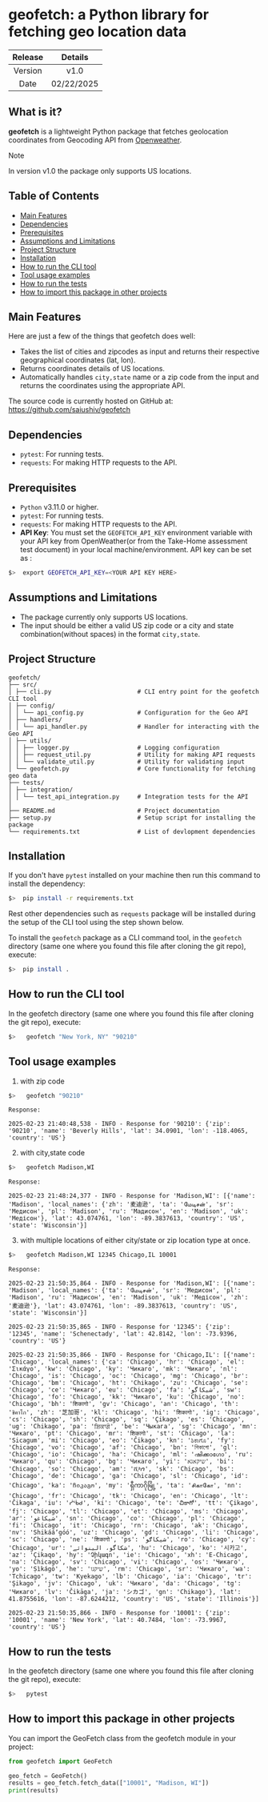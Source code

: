# geofetch: a Python library for fetching geo location data

| Release | Details |
| :-----: | :---: |
| Version | v1.0  |
| Date | 02/22/2025  |


## What is it?

**geofetch** is a lightweight Python package that fetches geolocation coordinates from 
Geocoding API from [Openweather](https://openweathermap.org/api/geocoding-api).

> [!NOTE]
> In version v1.0 the package only supports US locations.

## Table of Contents

- [Main Features](#main-features)
- [Dependencies](#dependencies)
- [Prerequisites](#prerequisites)
- [Assumptions and Limitations](#assumptions-and-limitations)
- [Project Structure](#project-structure)
- [Installation](#installation)
- [How to run the CLI tool](#how-to-run-the-cli-tool)
- [Tool usage examples](#tool-usage-examples)
- [How to run the tests](#how-to-run-the-tests)
- [How to import this package in other projects](#how-to-import-this-package-in-other-projects)

## Main Features
Here are just a few of the things that geofetch does well:

  - Takes the list of cities and zipcodes as input and returns their respective geographical coordinates (lat, lon).
  - Returns coordinates details of US locations.
  - Automatically handles `city,state` name or a zip code from the input and returns the coordinates using the appropriate API.

The source code is currently hosted on GitHub at:
https://github.com/saiushiv/geofetch

## Dependencies

- `pytest`: For running tests.
- `requests`: For making HTTP requests to the API.

## Prerequisites

- `Python` v3.11.0 or higher.
- `pytest`: For running tests.
- `requests`: For making HTTP requests to the API.
- **API Key**: You must set the `GEOFETCH_API_KEY` environment variable with your API key from OpenWeather(or from the Take-Home assessment test document) in your local machine/environment.
  API key can be set as :
```sh
$>  export GEOFETCH_API_KEY=<YOUR API KEY HERE>
```

## Assumptions and Limitations

- The package currently only supports US locations.
- The input should be either a valid US zip code or a city and state combination(without spaces) in the format `city,state`.

## Project Structure

```
geofetch/ 
├── src/ 
│ ├── cli.py                        # CLI entry point for the geofetch CLI tool
│ ├── config/ 
│ │ └── api_config.py               # Configuration for the Geo API
│ ├── handlers/ 
│ │ └── api_handler.py              # Handler for interacting with the Geo API
│ ├── utils/ 
│ │ ├── logger.py                   # Logging configuration
│ │ ├── request_util.py             # Utility for making API requests
│ │ └── validate_util.py            # Utility for validating input
│ └── geofetch.py                   # Core functionality for fetching geo data
├── tests/ 
│ ├── integration/ 
│ │ └── test_api_integration.py     # Integration tests for the API
│ 
├── README.md                       # Project documentation
├── setup.py                        # Setup script for installing the package
└── requirements.txt                # List of devlopment dependencies
```

## Installation
If you don't have `pytest` installed on your machine then run this command to install the dependency:

```sh
$>  pip install -r requirements.txt
```

Rest other dependencies such as `requests` package will be installed during the setup of the CLI tool using the step shown below.

To install the `geofetch` package as a CLI command tool, in the `geofetch` directory (same one where you found this file after
cloning the git repo), execute:

```sh
$>  pip install .
```

## How to run the CLI tool

In the geofetch directory (same one where you found this file after cloning the git repo), execute:

```sh
$>   geofetch "New York, NY" "90210"
```

## Tool usage examples

1. with zip code

```sh
$>   geofetch "90210"
```

```
Response:

2025-02-23 21:40:48,538 - INFO - Response for '90210': {'zip': '90210', 'name': 'Beverly Hills', 'lat': 34.0901, 'lon': -118.4065, 'country': 'US'}
```

2. with city,state code

```sh
$>   geofetch Madison,WI
```

```
Response:

2025-02-23 21:48:24,377 - INFO - Response for 'Madison,WI': [{'name': 'Madison', 'local_names': {'zh': '麦迪逊', 'ta': 'மேடிசன்', 'sr': 'Медисон', 'pl': 'Madison', 'ru': 'Мадисон', 'en': 'Madison', 'uk': 'Медісон'}, 'lat': 43.074761, 'lon': -89.3837613, 'country': 'US', 'state': 'Wisconsin'}]
```

3. with multiple locations of either city/state or zip location type at once.

```sh
$>   geofetch Madison,WI 12345 Chicago,IL 10001
```

```
Response:

2025-02-23 21:50:35,864 - INFO - Response for 'Madison,WI': [{'name': 'Madison', 'local_names': {'ta': 'மேடிசன்', 'sr': 'Медисон', 'pl': 'Madison', 'ru': 'Мадисон', 'en': 'Madison', 'uk': 'Медісон', 'zh': '麦迪逊'}, 'lat': 43.074761, 'lon': -89.3837613, 'country': 'US', 'state': 'Wisconsin'}]

2025-02-23 21:50:35,865 - INFO - Response for '12345': {'zip': '12345', 'name': 'Schenectady', 'lat': 42.8142, 'lon': -73.9396, 'country': 'US'}

2025-02-23 21:50:35,866 - INFO - Response for 'Chicago,IL': [{'name': 'Chicago', 'local_names': {'ca': 'Chicago', 'hr': 'Chicago', 'el': 'Σικάγο', 'kw': 'Chicago', 'ky': 'Чикаго', 'mk': 'Чикаго', 'nl': 'Chicago', 'is': 'Chicago', 'oc': 'Chicago', 'mg': 'Chicago', 'br': 'Chicago', 'bm': 'Chicago', 'ht': 'Chikago', 'zu': 'Chicago', 'se': 'Chicago', 'ce': 'Чикаго', 'eu': 'Chicago', 'fa': 'شیکاگو', 'sw': 'Chicago', 'fo': 'Chicago', 'kk': 'Чикаго', 'ku': 'Chicago', 'no': 'Chicago', 'bh': 'शिकागो', 'gv': 'Chicago', 'an': 'Chicago', 'th': 'ชิคาโก', 'zh': '芝加哥', 'kl': 'Chicago', 'hi': 'शिकागो', 'ig': 'Chicago', 'cs': 'Chicago', 'sh': 'Chicago', 'sq': 'Çikago', 'es': 'Chicago', 'ug': 'Chikago', 'pa': 'ਸ਼ਿਕਾਗੋ', 'be': 'Чыкага', 'sg': 'Chicago', 'mn': 'Чикаго', 'pt': 'Chicago', 'mr': 'शिकागो', 'st': 'Chicago', 'la': 'Sicagum', 'mi': 'Chicago', 'eo': 'Ĉikago', 'kn': 'ಶಿಕಾಗೊ', 'fy': 'Chicago', 'vo': 'Chicago', 'af': 'Chicago', 'bn': 'শিকাগো', 'gl': 'Chicago', 'io': 'Chicago', 'ha': 'Chicago', 'ml': 'ഷിക്കാഗോ', 'ru': 'Чикаго', 'qu': 'Chicago', 'bg': 'Чикаго', 'yi': 'שיקאגא', 'bi': 'Chicago', 'so': 'Chicago', 'am': 'ሺካጎ', 'sk': 'Chicago', 'bs': 'Chicago', 'de': 'Chicago', 'ga': 'Chicago', 'sl': 'Chicago', 'id': 'Chicago', 'ka': 'ჩიკაგო', 'my': 'ရှီကာဂိုမြို့', 'ta': 'சிகாகோ', 'nn': 'Chicago', 'fr': 'Chicago', 'tk': 'Chicago', 'en': 'Chicago', 'lt': 'Čikaga', 'iu': 'ᓰᖄᑯ', 'ki': 'Chicago', 'te': 'చికాగో', 'tt': 'Çikago', 'fj': 'Chicago', 'tl': 'Chicago', 'et': 'Chicago', 'ms': 'Chicago', 'ar': 'شيكاغو', 'sn': 'Chicago', 'co': 'Chicago', 'pl': 'Chicago', 'fi': 'Chicago', 'it': 'Chicago', 'rn': 'Chicago', 'ak': 'Chicago', 'nv': 'Shikááʼgóó', 'uz': 'Chicago', 'gd': 'Chicago', 'li': 'Chicago', 'sc': 'Chicago', 'ne': 'शिकागो', 'ps': 'شیکاګو', 'ro': 'Chicago', 'cy': 'Chicago', 'ur': 'شکاگو، الینوائے', 'hu': 'Chicago', 'ko': '시카고', 'az': 'Çikaqo', 'hy': 'Չիկագո', 'ie': 'Chicago', 'xh': 'E-Chicago', 'na': 'Chicago', 'sv': 'Chicago', 'vi': 'Chicago', 'os': 'Чикаго', 'yo': 'Ṣìkágò', 'he': 'שיקגו', 'rm': 'Chicago', 'sr': 'Чикаго', 'wa': 'Tchicago', 'tw': 'Kyekago', 'lb': 'Chicago', 'ia': 'Chicago', 'tr': 'Şikago', 'jv': 'Chicago', 'uk': 'Чикаго', 'da': 'Chicago', 'tg': 'Чикаго', 'lv': 'Čikāga', 'ja': 'シカゴ', 'gn': 'Chikago'}, 'lat': 41.8755616, 'lon': -87.6244212, 'country': 'US', 'state': 'Illinois'}]

2025-02-23 21:50:35,866 - INFO - Response for '10001': {'zip': '10001', 'name': 'New York', 'lat': 40.7484, 'lon': -73.9967, 'country': 'US'}
```


## How to run the tests

In the geofetch directory (same one where you found this file after cloning the git repo), execute:

```sh
$>   pytest
```

## How to import this package in other projects

You can import the GeoFetch class from the geofetch module in your project:

```py
from geofetch import GeoFetch

geo_fetch = GeoFetch()
results = geo_fetch.fetch_data(["10001", "Madison, WI"])
print(results)
```
